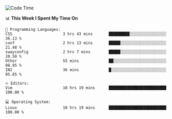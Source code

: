 <!-- [![Top Langs](https://github-readme-stats.vercel.app/api/top-langs/?username=gagahsyuja&theme=dracula&hide_border=true&border_radius=7)](https://github.com/anuraghazra/github-readme-stats) -->

<!--START_SECTION:waka-->
![Code Time](http://img.shields.io/badge/Code%20Time-170%20hrs%2048%20mins-blue)

📊 **This Week I Spent My Time On** 

```text
💬 Programming Languages: 
CSS                      3 hrs 43 mins       █████████░░░░░░░░░░░░░░░░   36.13 % 
conf                     2 hrs 13 mins       █████░░░░░░░░░░░░░░░░░░░░   21.48 % 
swayconfig               2 hrs 7 mins        █████░░░░░░░░░░░░░░░░░░░░   20.58 % 
Other                    55 mins             ██░░░░░░░░░░░░░░░░░░░░░░░   08.95 % 
INI                      36 mins             █░░░░░░░░░░░░░░░░░░░░░░░░   05.85 % 

🔥 Editors: 
Vim                      10 hrs 19 mins      █████████████████████████   100.00 % 

💻 Operating System: 
Linux                    10 hrs 19 mins      █████████████████████████   100.00 % 
```


<!--END_SECTION:waka-->
